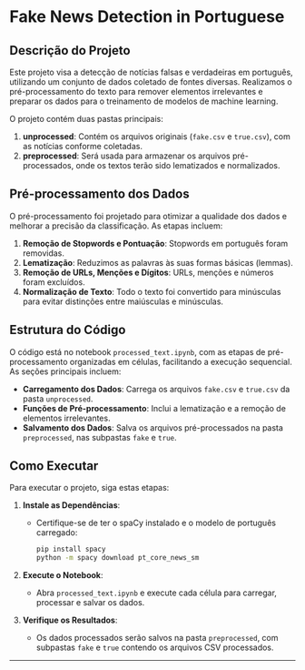 # Fake News Detection in Portuguese

## Descrição do Projeto

Este projeto visa a detecção de notícias falsas e verdadeiras em português, utilizando um conjunto de dados coletado de fontes diversas. Realizamos o pré-processamento do texto para remover elementos irrelevantes e preparar os dados para o treinamento de modelos de machine learning.

O projeto contém duas pastas principais:
1. **unprocessed**: Contém os arquivos originais (`fake.csv` e `true.csv`), com as notícias conforme coletadas.
2. **preprocessed**: Será usada para armazenar os arquivos pré-processados, onde os textos terão sido lematizados e normalizados.

## Pré-processamento dos Dados

O pré-processamento foi projetado para otimizar a qualidade dos dados e melhorar a precisão da classificação. As etapas incluem:

1. **Remoção de Stopwords e Pontuação**: Stopwords em português foram removidas.
2. **Lematização**: Reduzimos as palavras às suas formas básicas (lemmas).
3. **Remoção de URLs, Menções e Dígitos**: URLs, menções e números foram excluídos.
4. **Normalização de Texto**: Todo o texto foi convertido para minúsculas para evitar distinções entre maiúsculas e minúsculas.

## Estrutura do Código

O código está no notebook `processed_text.ipynb`, com as etapas de pré-processamento organizadas em células, facilitando a execução sequencial. As seções principais incluem:

- **Carregamento dos Dados**: Carrega os arquivos `fake.csv` e `true.csv` da pasta `unprocessed`.
- **Funções de Pré-processamento**: Inclui a lematização e a remoção de elementos irrelevantes.
- **Salvamento dos Dados**: Salva os arquivos pré-processados na pasta `preprocessed`, nas subpastas `fake` e `true`.

## Como Executar

Para executar o projeto, siga estas etapas:

1. **Instale as Dependências**:
   - Certifique-se de ter o spaCy instalado e o modelo de português carregado:
     ```bash
     pip install spacy
     python -m spacy download pt_core_news_sm
     ```

2. **Execute o Notebook**:
   - Abra `processed_text.ipynb` e execute cada célula para carregar, processar e salvar os dados.

3. **Verifique os Resultados**:
   - Os dados processados serão salvos na pasta `preprocessed`, com subpastas `fake` e `true` contendo os arquivos CSV processados.

---

